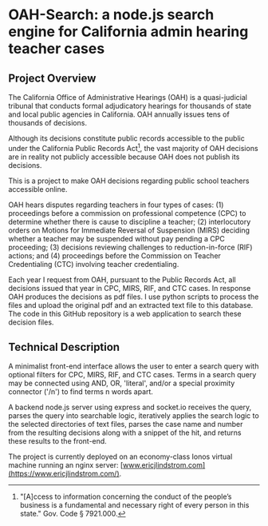 # OAH-Search: a node.js search engine for California admin hearing teacher cases

## Project Overview 

The California Office of Administrative Hearings (OAH) is a quasi-judicial tribunal that conducts formal adjudicatory hearings for thousands of state and local public agencies in California. OAH annually issues tens of thousands of decisions.

Although its decisions constitute public records accessible to the public under the California Public Records Act[^1], the vast majority of OAH decisions are in reality not publicly accessible because OAH does not publish its decisions.

This is a project to make OAH decisions regarding public school teachers accessible online.

OAH hears disputes regarding teachers in four types of cases: (1) proceedings before a commission on professional competence (CPC) to determine whether there is cause to discipline a teacher; (2) interlocutory orders on Motions for Immediate Reversal of Suspension (MIRS) deciding whether a teacher may be suspended without pay pending a CPC proceeding; (3) decisions reviewing challenges to reduction-in-force (RIF) actions; and (4) proceedings before the Commission on Teacher Credentialing (CTC) involving teacher credentialing.

Each year I request from OAH, pursuant to the Public Records Act, all decisions issued that year in CPC, MIRS, RIF, and CTC cases. In response OAH produces the decisions as pdf files. I use python scripts to process the files and upload the original pdf and an extracted text file to this database. The code in this GitHub repository is a web application to search these decision files.

[^1]: "[A]ccess to information concerning the conduct of the people’s business is a fundamental and necessary right of every person in this state." Gov. Code § 7921.000.

## Technical Description

A minimalist front-end interface allows the user to enter a search query with optional filters for CPC, MIRS, RIF, and CTC cases. Terms in a search query may be connected using AND, OR, 'literal', and/or a special proximity connector ('/n') to find terms n words apart.

A backend node.js server using express and socket.io receives the query, parses the query into searchable logic, iteratively applies the search logic to the selected directories of text files, parses the case name and number from the resulting decisions along with a snippet of the hit, and returns these results to the front-end.

The project is currently deployed on an economy-class Ionos virtual machine running an nginx server: [www.ericjlindstrom.com](https://www.ericjlindstrom.com/).
